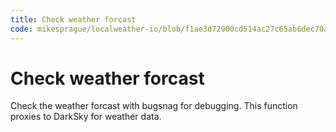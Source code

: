 ```yaml
---
title: Check weather forcast
code: mikesprague/localweather-io/blob/f1ae3d72900cd514ac27c65ab6dec70aafdb9362/src/functions/weather.js
---
```


# Check weather forcast

Check the weather forcast with bugsnag for debugging. This function proxies to DarkSky for weather data.
